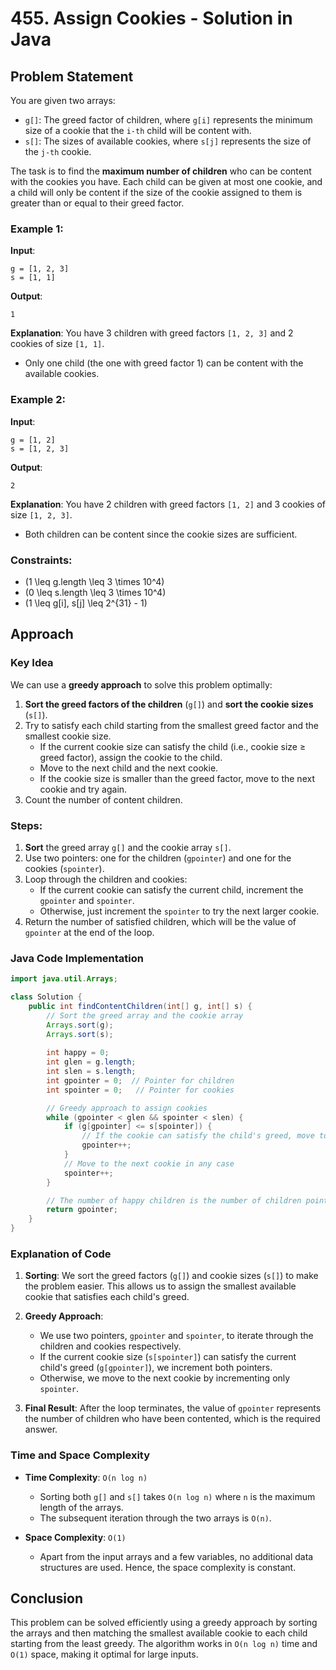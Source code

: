 # 455. Assign Cookies - Solution in Java

## Problem Statement

You are given two arrays:
- `g[]`: The greed factor of children, where `g[i]` represents the minimum size of a cookie that the `i-th` child will be content with.
- `s[]`: The sizes of available cookies, where `s[j]` represents the size of the `j-th` cookie.

The task is to find the **maximum number of children** who can be content with the cookies you have. Each child can be given at most one cookie, and a child will only be content if the size of the cookie assigned to them is greater than or equal to their greed factor.

### Example 1:
**Input**:
```
g = [1, 2, 3]
s = [1, 1]
```
**Output**:
```
1
```
**Explanation**: 
You have 3 children with greed factors `[1, 2, 3]` and 2 cookies of size `[1, 1]`. 
- Only one child (the one with greed factor 1) can be content with the available cookies.

### Example 2:
**Input**:
```
g = [1, 2]
s = [1, 2, 3]
```
**Output**:
```
2
```
**Explanation**: 
You have 2 children with greed factors `[1, 2]` and 3 cookies of size `[1, 2, 3]`. 
- Both children can be content since the cookie sizes are sufficient.

### Constraints:
- \(1 \leq g.length \leq 3 \times 10^4\)
- \(0 \leq s.length \leq 3 \times 10^4\)
- \(1 \leq g[i], s[j] \leq 2^{31} - 1\)

## Approach

### Key Idea
We can use a **greedy approach** to solve this problem optimally:
1. **Sort the greed factors of the children** (`g[]`) and **sort the cookie sizes** (`s[]`).
2. Try to satisfy each child starting from the smallest greed factor and the smallest cookie size.
   - If the current cookie size can satisfy the child (i.e., cookie size ≥ greed factor), assign the cookie to the child.
   - Move to the next child and the next cookie.
   - If the cookie size is smaller than the greed factor, move to the next cookie and try again.
3. Count the number of content children.

### Steps:
1. **Sort** the greed array `g[]` and the cookie array `s[]`.
2. Use two pointers: one for the children (`gpointer`) and one for the cookies (`spointer`).
3. Loop through the children and cookies:
   - If the current cookie can satisfy the current child, increment the `gpointer` and `spointer`.
   - Otherwise, just increment the `spointer` to try the next larger cookie.
4. Return the number of satisfied children, which will be the value of `gpointer` at the end of the loop.

### Java Code Implementation

```java
import java.util.Arrays;

class Solution {
    public int findContentChildren(int[] g, int[] s) {
        // Sort the greed array and the cookie array
        Arrays.sort(g);
        Arrays.sort(s);
        
        int happy = 0;
        int glen = g.length;
        int slen = s.length;
        int gpointer = 0;  // Pointer for children
        int spointer = 0;   // Pointer for cookies

        // Greedy approach to assign cookies
        while (gpointer < glen && spointer < slen) {
            if (g[gpointer] <= s[spointer]) {
                // If the cookie can satisfy the child's greed, move to next child
                gpointer++;
            }
            // Move to the next cookie in any case
            spointer++;
        }

        // The number of happy children is the number of children pointer moved
        return gpointer;
    }
}
```

### Explanation of Code
1. **Sorting**: 
   We sort the greed factors (`g[]`) and cookie sizes (`s[]`) to make the problem easier. This allows us to assign the smallest available cookie that satisfies each child's greed.

2. **Greedy Approach**:
   - We use two pointers, `gpointer` and `spointer`, to iterate through the children and cookies respectively.
   - If the current cookie size (`s[spointer]`) can satisfy the current child's greed (`g[gpointer]`), we increment both pointers.
   - Otherwise, we move to the next cookie by incrementing only `spointer`.
   
3. **Final Result**:
   After the loop terminates, the value of `gpointer` represents the number of children who have been contented, which is the required answer.

### Time and Space Complexity

- **Time Complexity**: `O(n log n)`
  - Sorting both `g[]` and `s[]` takes `O(n log n)` where `n` is the maximum length of the arrays.
  - The subsequent iteration through the two arrays is `O(n)`.

- **Space Complexity**: `O(1)`
  - Apart from the input arrays and a few variables, no additional data structures are used. Hence, the space complexity is constant.

## Conclusion

This problem can be solved efficiently using a greedy approach by sorting the arrays and then matching the smallest available cookie to each child starting from the least greedy. The algorithm works in `O(n log n)` time and `O(1)` space, making it optimal for large inputs.